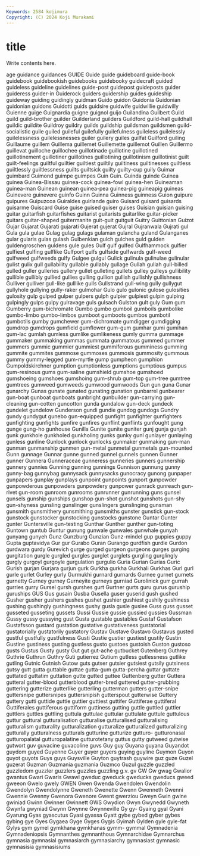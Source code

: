 ```yaml
---
Keywords: 2584 kojimura
Copyright: (C) 2024 Koji Murakami
---
```


# title

Write contents here.



age guidance guidances GUIDE Guide guide guideboard guide-book guidebook
guidebookish guidebooks guidebooky guidecraft guided guideless guideline guidelines guide-post guidepost
guideposts guider guideress guider-in Guiderock guiders guidership guides guideship guideway
guiding guidingly guidman Guido guidon Guidonia Guidonian guidonian guidons Guidotti
guids guidsire guidwife guidwillie guidwilly Guienne guige Guignardia guigne guignol
guijo Guilandina Guilbert Guild guild guild-brother guilder Guilderland guilders Guildford
guild-hall guildhall guildic guildite Guildroy guildry guilds guildship guildsman guildsmen
guild-socialistic guile guiled guileful guilefully guilefulness guileless guilelessly guilelessness guilelessnesses
guiler guilery guiles guilfat Guilford guiling Guillaume guillem Guillema guillemet
Guillemette guillemot Guillen Guillermo guillevat guilloche guillochee guillotinade guillotine guillotined
guillotinement guillotiner guillotines guillotining guillotinism guillotinist guilt guilt-feelings guiltful guiltier
guiltiest guiltily guiltiness guiltinesses guiltless guiltlessly guiltlessness guilts guiltsick guilty
guilty-cup guily Guimar guimbard Guimond guimpe guimpes Guin Guin. Guinda
guinde Guinea guinea Guinea-Bissau guinea-cock guinea-fowl guinea-hen Guineaman guinea-man Guinean
guinean guinea-pea guinea-pig guineapig guineas Guinevere guinevere guinfo Guinn Guinna
Guinness guinness Guion guipure guipures Guipuzcoa Guiraldes guirlande guiro Guisard
guisard guisards guisarme Guiscard Guise guise guised guiser guises Guisian
guisian guising guitar guitarfish guitarfishes guitarist guitarists guitarlike guitar-picker guitars
guitar-shaped guitermanite guit-guit guitguit Guitry Guittonian Guizot Gujar Gujarat Gujarati
gujarati Gujerat gujerat Gujral Gujranwala Gujrati gul Gula gula gulae
Gulag gulag gulags gulaman gulancha guland Gulanganes gular gularis gulas
gulash Gulbenkian gulch gulches guld gulden guldengroschen guldens gule gules
Gulf gulf gulfed Gulfhammock gulfier gulfiest gulfing gulflike Gulfport gulfs
gulfside gulfwards gulf-weed gulfweed gulfweeds gulfy Gulgee gulgul Gulick gulinula
gulinulae gulinular gulist gulix gull gullability gullable gullably gullage Gullah
gullah gull-billed gulled guller gulleries gullery gullet gulleting gullets gulley
gulleys gullibility gullible gullibly gullied gullies gulling gullion gullish gullishly
gullishness Gulliver gulliver gull-like gulllike gulls Gullstrand gull-wing gully gullygut
gullyhole gullying gully-raker gulmohar Gulo gulo gulonic gulose gulosities gulosity
gulp gulped gulper gulpers gulph gulpier gulpiest gulpin gulping gulpingly
gulps gulpy gulravage guls gulsach Gulston gult guly Gum gum
Gumberry gum-bichromate Gumbo gumbo gumboil gumboils gumbolike gumbo-limbo gumbo-limbos gumboot
gumboots gumbos gumbotil gumbotils gumby gumchewer gum-dichromate gumdigger gumdigging gumdrop
gumdrops gumfield gumflower gum-gum gumhar gumi gumihan gum-lac gumlah gumless
gumlike gumlikeness gumly gumma gummage gummaker gummaking gummas gummata gummatous
gummed gummer gummers gummic gummier gummiest gummiferous gumminess gumming gummite
gummites gummose gummoses gummosis gummosity gummous gummy gummy-legged gum-myrtle gump
gumpheon gumphion Gumpoldskirchner gumption gumptionless gumptions gumptious gumpus gum-resinous gums
gum-saline gumshield gumshoe gumshoed gumshoeing gumshoes gumshoing gum-shrub gum-top gum-tree
gumtree gumtrees gumweed gumweeds gumwood gumwoods Gun gun guna Gunar
gunarchy Gunas gunate gunated gunating gunation gunbarrel gunbearer gun-boat gunboat
gunboats gunbright gunbuilder gun-carrying gun-cleaning gun-cotten guncotton gunda gundalow gun-deck
gundeck gundelet gundelow Gunderson gundi gundie gundog gundogs Gundry gundy
gundygut gunebo gun-equipped gunfight gunfighter gunfighters gunfighting gunfights gunfire gunfires
gunflint gunflints gunfought gung gunge gung-ho gunhouse Gunilla Gunite gunite
guniter gunj gunja gunjah gunk gunkhole gunkholed gunkholing gunks gunky
gunl gunlayer gunlaying gunless gunline Gunlock gunlock gunlocks gunmaker gunmaking
gun-man gunman gunmanship gunmen gun-metal gunmetal gunmetals gun-mounted Gunn gunnage
Gunnar gunne gunned gunnel gunnels gunnen Gunner gunner Gunnera Gunneraceae
gunneress gunneries gunners gunnership gunnery gunnies Gunning gunning gunnings Gunnison
gunnung gunny gunny-bag gunnybag gunnysack gunnysacks gunocracy gunong gunpaper gunpapers
gunplay gunplays gunpoint gunpoints gunport gunpowder gunpowderous gunpowders gunpowdery gunpower
gunrack gunreach gun-rivet gun-room gunroom gunrooms gunrunner gunrunning guns gunsel
gunsels gunship gunships gunshop gun-shot gunshot gunshots gun-shy gun-shyness gunsling
gunslinger gunslingers gunslinging gunsman gunsmith gunsmithery gunsmithing gunsmiths gunster gunstick
gun-stock gunstock gunstocker gunstocking gunstocks gunstone Guntar Gunter gunter Guntersville
gun-testing Gunthar Gunther gunther gun-toting Guntown guntub Guntur gunung gunwale
gunwales gunwhale gunyah gunyang gunyeh Gunz Gunzburg Gunzian Gunz-mindel gup
guppies guppy Gupta guptavidya Gur gur Gurabo Guran Gurango gurdfish
gurdle Gurdon gurdwara gurdy Gurevich gurge gurged gurgeon gurgeons gurges
gurging gurgitation gurgle gurgled gurgles gurglet gurglets gurgling gurglingly gurgly
gurgoyl gurgoyle gurgulation gurgulio Guria Gurian Gurias Guric Gurish gurjan
Gurjara gurjun gurk Gurkha gurkha Gurkhali Gurkhas Gurl gurl gurle
gurlet Gurley gurly Gurmukhi gurnard gurnards Gurnee gurnet gurnets gurnetty
Gurney gurney Gurneyite gurneys gurniad Gurolinick gurr gurrah gurries gurry
Gursel gursh gurshes gurt Gurtner gurts guru gurus guruship guruships
GUS Gus gusain Gusba Gusella guser guserid gush gushed Gusher
gusher gushers gushes gushet gushier gushiest gushily gushiness gushing gushingly
gushingness gushy gusla gusle guslee Guss guss gusset gusseted gusseting
gussets Gussi Gussie gussie gussied gussies Gussman Gussy gussy gussying
gust Gusta gustable gustables Gustaf Gustafson Gustafsson gustard gustation gustative
gustativeness gustatorial gustatorially gustatorily gustatory Gustav Gustave Gustavo Gustavus gusted
gustful gustfully gustfulness Gusti Gustie gustier gustiest gustily Gustin Gustine
gustiness gusting gustless gusto gustoes gustoish Guston gustoso gusts Gustus
Gusty gusty Gut gut gut-ache gutbucket Gutenberg Guthrey Guthrie Guthrun
Guthry Guti gutierrez Gutium gutless gutlessness gutlike gutling Gutnic Gutnish
Gutow guts gutser gutsier gutsiest gutsily gutsiness gutsy gutt gutta
guttable guttae gutta-gum gutta-percha guttar guttate guttated guttatim guttation gutte
gutted guttee Guttenberg gutter Guttera gutteral gutter-blood gutterblood gutter-bred guttered
gutter-grubbing guttering gutterize gutterlike gutterling gutterman gutters gutter-snipe guttersnipe guttersnipes
guttersnipish gutterspout gutterwise Guttery guttery gutti guttide guttie guttier guttiest
guttifer Guttiferae guttiferal Guttiferales guttiferous guttiform guttiness gutting guttle guttled
guttler guttlers guttles guttling guttula guttulae guttular guttulate guttule guttulous
guttur guttural gutturalisation gutturalise gutturalised gutturalising gutturalism gutturality gutturalization gutturalize
gutturalized gutturalizing gutturally gutturalness gutturals gutturine gutturize gutturo- gutturonasal gutturopalatal
gutturopalatine gutturotetany guttus gutty gutweed gutwise gutwort guv guvacine guvacoline
guvs Guy guy Guyana guyana Guyandot guydom guyed Guyenne Guyer
guyer guyers guying guyline Guymon Guyon guyot guyots Guys guys
Guysville Guyton guytrash guywire guz guze Guzel guzerat Guzman Guzmania
guzmania Guzmco Guzul guzzle guzzled guzzledom guzzler guzzlers guzzles guzzling
g.v. gv GW Gw gwag Gwalior gwantus Gwari Gwaris Gwawl
gweduc gweduck gweducks gweducs gweed gweeon Gwelo gwely GWEN Gwen
Gwenda Gwendolen Gwendolin Gwendolyn Gwendolynne Gweneth Gwenette Gwenn Gwenneth Gwenni
Gwennie Gwenny Gwenora Gwenore Gwent gwerziou Gweyn Gwin gwine gwiniad
Gwinn Gwinner Gwinnett GWS Gwydion Gwyn Gwynedd Gwyneth Gwynfa gwyniad
Gwynn Gwynne Gwynneville Gy gy- Gyaing gyal Gyani Gyarung Gyas
gyascutus Gyasi gyassa Gyatt gybe gybed gyber gybes gybing gye
Gyes Gygaea Gyge Gyges Gygis Gyimah Gylden gyle gyle-fat Gylys
gym gymel gymkhana gymkhanas gymm- gymmal Gymnadenia Gymnadeniopsis Gymnanthes gymnanthous
Gymnarchidae Gymnarchus gymnasia gymnasial gymnasiarch gymnasiarchy gymnasiast gymnasic gymnasisia gymnasisiums
